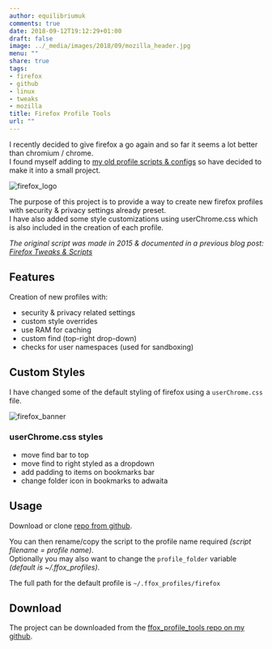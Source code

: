 ```yaml
---
author: equilibriumuk
comments: true
date: 2018-09-12T19:12:29+01:00
draft: false
image: ../_media/images/2018/09/mozilla_header.jpg
menu: ""
share: true
tags:
- firefox
- github
- linux
- tweaks
- mozilla
title: Firefox Profile Tools
url: ""
---
```


I recently decided to give firefox a go again and so far it seems a lot better than chromium / chrome.<br/>
I found myself adding to <a href="/2015/05/19/firefox-scripts/" target="_blank">my old profile scripts & configs</a> so have decided to make it into a small project.

<p class="text-center"><img src="/media/images/2018/09/logo-quantum.png" alt="firefox_logo"></p>

The purpose of this project is to provide a way to create new firefox profiles with security & privacy settings already preset.<br/>
I have also added some style customizations using userChrome.css which is also included in the creation of each profile.

*The original script was made in 2015 & documented in a previous blog post: <a href="/2015/05/19/firefox-scripts/" target="_blank">Firefox Tweaks & Scripts</a>*


## Features

Creation of new profiles with:

* security & privacy related settings
* custom style overrides
* use RAM for caching
* custom find (top-right drop-down)
* checks for user namespaces (used for sandboxing)

## Custom Styles

I have changed some of the default styling of firefox using a `userChrome.css` file.

<p class="text-center"><img src="/media/images/2018/09/ffox_styles_62.png" alt="firefox_banner"></p>

### userChrome.css styles

* move find bar to top
* move find to right styled as a dropdown
* add padding to items on bookmarks bar
* change folder icon in bookmarks to adwaita

## Usage

Download or clone <a href="https://github.com/equk/ffox_profile_tools" target="_blank">repo from <i class="fa fa-github-alt"></i> github</a>.

You can then rename/copy the script to the profile name required *(script filename = profile name)*.<br/>
Optionally you may also want to change the `profile_folder` variable *(default is ~/.ffox_profiles)*.

The full path for the default profile is `~/.ffox_profiles/firefox`

## Download

The project can be downloaded from the <a href="https://github.com/equk/ffox_profile_tools" target="_blank">ffox_profile_tools repo on my <i class="fa fa-github-alt"></i> github</a>.